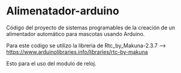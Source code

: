 # Alimenatador-arduino
Código del proyecto de sistemas programables de la creación de un alimentador automático para mascotas usando Arduino.

Para este codigo se utilizo la libreria de Rtc_by_Makuna-2.3.7
--> https://www.arduinolibraries.info/libraries/rtc-by-makuna

Esto para el uso del modulo de reloj.
